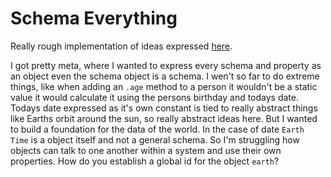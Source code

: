# Schema Everything

Really rough implementation of ideas expressed [here](https://medium.com/@thomasreggi/shared-schemas-dacfbff49b2a).

I got pretty meta, where I wanted to express every schema and property as an object even the schema object is a schema. I wen't so far to do extreme things, like when adding an `.age` method to a person it wouldn't be a static value it would calculate it using the persons birthday and todays date. Todays date expressed as it's own constant is tied to really abstract things like Earths orbit around the sun, so really abstract ideas here. But I wanted to build a foundation for the data of the world. In the case of date `Earth Time` is a object itself and not a general schema. So I'm struggling how objects can talk to one another within a system and use their own properties. How do you establish a global id for the object `earth`?

